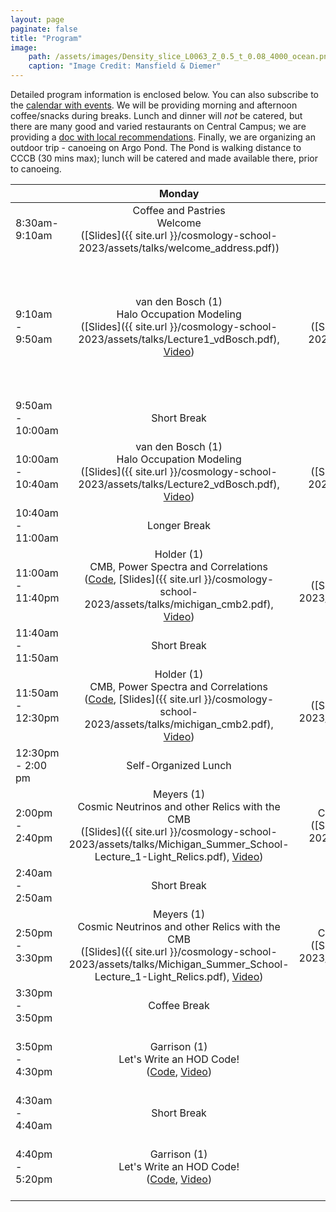 ```yaml
---
layout: page
paginate: false
title: "Program"
image:
    path: /assets/images/Density_slice_L0063_Z_0.5_t_0.08_4000_ocean.png
    caption: "Image Credit: Mansfield & Diemer"
---
```


Detailed program information is enclosed below. You can also subscribe to the [calendar with events](https://calendar.google.com/calendar/embed?src=c_309c07f23260af54e51cf9252b01a3793dd9d53a86601722d36605ef272db88b%40group.calendar.google.com&ctz=America%2FNew_York). We will be providing morning and afternoon coffee/snacks during breaks. Lunch and dinner will *not* be catered, but there are many good and varied restaurants on Central Campus; we are providing a [doc with local recommendations](https://docs.google.com/document/d/1m9LPu9BdRdXluJlyFg-gHIzmNICdsXhO/edit?usp=sharing&ouid=107916546578111437896&rtpof=true&sd=true). Finally, we are organizing an outdoor trip - canoeing on Argo Pond. The Pond is walking distance to CCCB (30 mins max); lunch will be catered and made available there, prior to canoeing.

&nbsp; |Monday | Tuesday | Wednesday | Thursday | Friday
-------|:-----:|:-----:|:-----:|:-----:|:-----:
8:30am- 9:10am | Coffee and Pastries <br> Welcome <br> ([Slides]({{ site.url }}/cosmology-school-2023/assets/talks/welcome_address.pdf))| Coffee and Pastries | Coffee and Pastries | Coffee and Pastries | Coffee and Pastries
9:10am - 9:50am | van den Bosch (1) <br> Halo Occupation Modeling <br> ([Slides]({{ site.url }}/cosmology-school-2023/assets/talks/Lecture1_vdBosch.pdf), [Video](https://www.youtube.com/watch?v=KwfFp9b7tBM)) | van den Bosch (2) <br> The Galaxy-Halo Connection <br> ([Slides]({{ site.url }}/cosmology-school-2023/assets/talks/Lecture2_vdBosch.pdf), [Video](https://www.youtube.com/watch?v=zWqOO2SgvPU)) | Bernstein (1) <br> Weak Gravitational Lensing:  Theory <br> ([Code (Colab)](https://colab.research.google.com/drive/1DSrd4xHOiJKRX1MSkE5uaj5efJ-rx6w2?usp=sharing), [Code (Notebook)]({{ site.url }}/cosmology-school-2023/assets/data/Gravitational_lensing_roblems.ipynb), [Data: GGL Catalog]({{ site.url }}/cosmology-school-2023/assets/data/ggl_catalog.fits), [Data: Shear Catalog]({{ site.url }}/cosmology-school-2023/assets/data/shear_catalog.fits), [Slides]({{ site.url }}/cosmology-school-2023/assets/talks/Bernstein_WL.pdf), [Video](https://www.youtube.com/watch?v=m9MYy-AW_do)) | Ferreira (1) <br> Dark Matter Models <br> ([Slides]({{ site.url }}/cosmology-school-2023/assets/talks/Lecture1_DM_Evidence_model_building_compressed.pdf), [Video](https://www.youtube.com/watch?v=U24T8iUJVVc)) | Gluscevic (1) <br> Cosmological Probes  of Dark Matter <br> ([Slides]({{ site.url }}/cosmology-school-2023/assets/talks/dark-matter-cosmology-michigan-2023-compressed.pdf), [Video](https://www.youtube.com/watch?v=JI1t0dFaSd4))
9:50am - 10:00am | Short Break | Short Break | Short Break | Short Break | Short Break
10:00am - 10:40am | van den Bosch (1) <br> Halo Occupation Modeling <br> ([Slides]({{ site.url }}/cosmology-school-2023/assets/talks/Lecture2_vdBosch.pdf), [Video](https://www.youtube.com/watch?v=KwfFp9b7tBM)) | van den Bosch (2) <br> The Galaxy-Halo Connection <br> ([Slides]({{ site.url }}/cosmology-school-2023/assets/talks/Lecture2_vdBosch.pdf), [Video](https://www.youtube.com/watch?v=zWqOO2SgvPU)) | Bernstein (1) <br> Weak Gravitational Lensing:  Theory <br> ([Slides]({{ site.url }}/cosmology-school-2023/assets/talks/Bernstein_WL.pdf), [Video](https://www.youtube.com/watch?v=m9MYy-AW_do)) | Ferreira (1) <br> Dark matter Models <br> ([Slides]({{ site.url }}/cosmology-school-2023/assets/talks/Lecture1_DM_Evidence_model_building_compressed.pdf), [Video](https://www.youtube.com/watch?v=U24T8iUJVVc)) | Gluscevic (1) <br> Cosmological Probes of Dark Matter <br> ([Slides]({{ site.url }}/cosmology-school-2023/assets/talks/dark-matter-cosmology-michigan-2023-compressed.pdf), [Video](https://www.youtube.com/watch?v=JI1t0dFaSd4))
10:40am - 11:00am | Longer Break | Longer Break | Longer Break | Longer Break | Longer Break
11:00am - 11:40pm | Holder (1) <br> CMB, Power Spectra and Correlations <br> ([Code](https://colab.research.google.com/drive/1eTdIY2EUTv1WDJIHs_vdOZ3dsVQV8mXa?usp=sharing), [Slides]({{ site.url }}/cosmology-school-2023/assets/talks/michigan_cmb2.pdf), [Video](https://www.youtube.com/watch?v=biMk2WkntJ0)) | Meyers (2) <br> Inflationary Insights with the CMB <br> ([Slides]({{ site.url }}/cosmology-school-2023/assets/talks/Michigan_Summer_School-Lecture_2-Inflation.pdf), [Video](https://www.youtube.com/watch?v=uzL1rxdYXNc)) | Ishida (1) <br> Can ML Solve my Problem? <br> ([Slides]({{ site.url }}/cosmology-school-2023/assets/talks/Ishida_Michigan2023_part1.pdf)) | Bernstein (2) <br> Weak Gravitational Lensing: Measurements <br> ([Slides]({{ site.url }}/cosmology-school-2023/assets/talks/Bernstein_WL.pdf), [Video](https://www.youtube.com/watch?v=eVAe-kGsj5A))| Pogosian (2) <br> Dark Energy and Modified Gravity ([Slides]({{ site.url }}/cosmology-school-2023/assets/talks/Pogosian_Parts_III_IV.pdf), [Video](https://www.youtube.com/watch?v=6Buny4SLlpc))
11:40am - 11:50am | Short Break | Short Break | Short Break | Short Break | Short Break
11:50am - 12:30pm | Holder (1) <br> CMB, Power Spectra and Correlations <br> ([Code](https://colab.research.google.com/drive/1eTdIY2EUTv1WDJIHs_vdOZ3dsVQV8mXa?usp=sharing), [Slides]({{ site.url }}/cosmology-school-2023/assets/talks/michigan_cmb2.pdf), [Video](https://www.youtube.com/watch?v=biMk2WkntJ0)) | Meyers (2) <br> Inflationary Insights with the CMB <br> ([Slides]({{ site.url }}/cosmology-school-2023/assets/talks/Michigan_Summer_School-Lecture_2-Inflation.pdf), [Video](https://www.youtube.com/watch?v=uzL1rxdYXNc)) | Ishida (1) <br> Can ML Solve my Problem? <br> ([Slides]({{ site.url }}/cosmology-school-2023/assets/talks/Ishida_Michigan2023_part1.pdf)) | Bernstein (2) <br> Weak Gravitational Lensing: Measurements <br> ([Slides]({{ site.url }}/cosmology-school-2023/assets/talks/Bernstein_WL.pdf), [Video](https://www.youtube.com/watch?v=eVAe-kGsj5A))| Pogosian (2) <br> Dark Energy and Modified Gravity ([Slides]({{ site.url }}/cosmology-school-2023/assets/talks/Pogosian_Parts_III_IV.pdf), [Video](https://www.youtube.com/watch?v=6Buny4SLlpc))
12:30pm - 2:00 pm | Self-Organized Lunch | Self-Organized Lunch | Kayaking Trip with Lunch Boxes Waiting for Pickup | Self-Organized Lunch | Self-Organized Lunch
2:00pm - 2:40pm | Meyers (1) <br> Cosmic Neutrinos and other Relics with the CMB <br> ([Slides]({{ site.url }}/cosmology-school-2023/assets/talks/Michigan_Summer_School-Lecture_1-Light_Relics.pdf), [Video](https://www.youtube.com/watch?v=-oVTdhR_WSk)) | Holder (2) <br> CMB Probes LSS: Lensing & SZ Effects <br> ([Slides]({{ site.url }}/cosmology-school-2023/assets/talks/michigan_cmb_lss.pdf), [Video](https://www.youtube.com/watch?v=27t1f12jIQM)) | Kayaking Trip | Pogosian (1) <br> Dark Energy and Modified Gravity <br> ([Slides]({{ site.url }}/cosmology-school-2023/assets/talks/Pogosian_Parts_I_II.pdf), [Video](https://www.youtube.com/watch?v=cbAd5evzpG0)) | Ferreira (2) <br> Dark Matter Models <br> ([Slides]({{ site.url }}/cosmology-school-2023/assets/talks/Lecture2_DM_models_compressed.pdf), [Video](https://www.youtube.com/watch?v=24K8QQqyZwM))
2:40am - 2:50am | Short Break | Short Break | Kayaking Trip | Short Break | Short Break
2:50pm - 3:30pm | Meyers (1) <br> Cosmic Neutrinos and other Relics with the CMB <br> ([Slides]({{ site.url }}/cosmology-school-2023/assets/talks/Michigan_Summer_School-Lecture_1-Light_Relics.pdf), [Video](https://www.youtube.com/watch?v=-oVTdhR_WSk)) | Holder (2) <br> CMB Probes LSS: Lensing & SZ Effects <br> ([Slides]({{ site.url }}/cosmology-school-2023/assets/talks/Michigan_Summer_School-Lecture_1-Light_Relics.pdf), [Video](https://www.youtube.com/watch?v=-oVTdhR_WSk)) | Kayaking Trip | Pogosian (1) <br> Dark Energy and Modified Gravity <br> ([Slides]({{ site.url }}/cosmology-school-2023/assets/talks/Pogosian_Parts_I_II.pdf), [Video](https://www.youtube.com/watch?v=cbAd5evzpG0)) | Ferreira (2) <br> Dark Matter Models <br> ([Slides]({{ site.url }}/cosmology-school-2023/assets/talks/Lecture2_DM_models_compressed.pdf), [Video](https://www.youtube.com/watch?v=24K8QQqyZwM))
3:30pm - 3:50pm | Coffee Break | Coffee Break | Kayaking Trip | Coffee Break | Coffee Break
3:50pm - 4:30pm | Garrison (1) <br> Let's Write an HOD Code! <br> ([Code](https://colab.research.google.com/drive/1WuKCpfvWUbpb-nyx00NIASd2Rf7Dt0JK?usp=sharing), [Video](https://www.youtube.com/watch?v=zmVKtFq0RRo)) | Garrison (2) <br> Let's Write an HOD Code! <br> ([Solution](https://colab.research.google.com/drive/1D5EK526r_Px0NW8X_JhJTksOwwOeL2M6?usp=sharing), [Video](https://www.youtube.com/watch?v=hGGfRJ37RHY)) | Kayaking Trip | Ishida (2) <br> Human in the Loop:  Active Learning for Astronomy <br> ([Slides]({{ site.url }}/cosmology-school-2023/assets/talks/Ishida_Michigan2023_part2.pdf)) | Gluscevic (2) <br> Cosmological Probes  of Dark Matter <br> ([Slides]({{ site.url }}/cosmology-school-2023/assets/talks/dark-matter-cosmology-michigan-2023-compressed.pdf), [Video](https://www.youtube.com/watch?v=G0C9JhDbjig))
4:30am - 4:40am | Short Break | Short Break | Kayaking Trip | Short Break | Short Break
4:40pm - 5:20pm | Garrison (1) <br> Let's Write an HOD Code! <br> ([Code](https://colab.research.google.com/drive/1WuKCpfvWUbpb-nyx00NIASd2Rf7Dt0JK?usp=sharing), [Video](https://www.youtube.com/watch?v=zmVKtFq0RRo)) | Garrison (2) <br> Let's Write an HOD Code! <br> ([Solution](https://colab.research.google.com/drive/1D5EK526r_Px0NW8X_JhJTksOwwOeL2M6?usp=sharing), [Video](https://www.youtube.com/watch?v=hGGfRJ37RHY)) | Kayaking Trip | Ishida (2) <br> Human in the Loop: Active Learning for Astronomy <br> ([Slides]({{ site.url }}/cosmology-school-2023/assets/talks/Ishida_Michigan2023_part2.pdf)) | Gluscevic (2) <br> Cosmological Probes of Dark Matter <br> ([Slides]({{ site.url }}/cosmology-school-2023/assets/talks/dark-matter-cosmology-michigan-2023-compressed.pdf), [Video](https://www.youtube.com/watch?v=G0C9JhDbjig))
